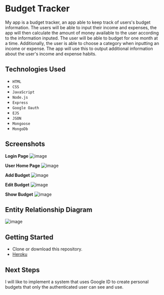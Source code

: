 # Budget Tracker

My app is a budget tracker, an app able to keep track of users's budget information. The users will be able to input their income and expenses, the app will then calculate the amount of money available to the user according to the information inputed. The user will be able to budget for one month at a time. Additionally, the user is able to choose a category when inputting an income or expense. The app will use this to output additional information about the user's income and expense habits.

## Technologies Used

- `HTML`
- `CSS`
- `JavaScript`
- `Node.js`
- `Express`
- `Google Oauth`
- `EJS`
- `JSON`
- `Mongoose`
- `MongoDb`

## Screenshots
**Login Page**
![image](https://git.generalassemb.ly/felix-carela-GA/Project-2-Proposal/blob/main/Budget%20Tracker%20Login%20Page.png)

**User Home Page**
![image](https://git.generalassemb.ly/felix-carela-GA/Project-2-Proposal/blob/main/Budget%20Tracker%20Home%20Page.png)

**Add Budget**
![image](https://git.generalassemb.ly/felix-carela-GA/Project-2-Proposal/blob/main/Budget%20Tracker%20Add%20Budget%20Page.png)

**Edit Budget**
![image](https://git.generalassemb.ly/felix-carela-GA/Project-2-Proposal/blob/main/Budget%20Tracker%20Edit%20Budget%20Page.png)

**Show Budget**
![image](https://git.generalassemb.ly/felix-carela-GA/Project-2-Proposal/blob/main/Budget%20Tracker%20Info%20Page.png)

## Entity Relationship Diagram
![image](https://git.generalassemb.ly/felix-carela-GA/Project-2-Proposal/blob/main/BT%20ERD.drawio.png)

## Getting Started

- Clone or download this repository.
- [Heroku]([https://felix-carela-minesweeper.netlify.app/](https://budget-tracker-personal-1f8843fab364.herokuapp.com/budgets))

## Next Steps

I will like to implement a system that uses Google ID to create personal budgets that only the authenticated user can see and use.
